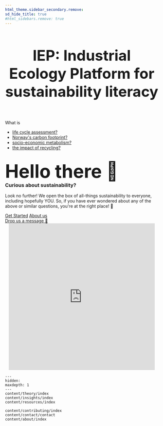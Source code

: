 ```yaml
---
html_theme.sidebar_secondary.remove:
sd_hide_title: true
#html_sidebars.remove: true
---
```


<!-- CSS overrides on the homepage only -->
<style>
.bd-main .bd-content .bd-article-container {
  max-width: 70rem; /* Make homepage a little wider instead of 60em */
}
/* Extra top/bottom padding to the sections */
article.bd-article section {
  padding: 2rem 0 8rem;
}
/* Override all h1 headers except for the hidden ones */
h1:not(.sd-d-none) {
  font-weight: bold;
  font-size: 48px;
  text-align: center;
  margin-bottom: 4rem;
}
/* Override all h3 headers that are not in hero */
h3:not(#hero h3) {
  font-weight: bold;
  text-align: center;
}
</style>

# IEP: Industrial Ecology Platform for sustainability literacy

<div id="hero-writer">
    <div class="wrapper">
        <span class="first-text">What is</span>
        <ul class="sec-texts">
            <li><span><a href="content/theory/methods/lca.html">life cycle assessment?</a></span></li>
            <li><span><a href="content/theory/methods/lca.html">Norway's carbon footprint?</a></span></li>
            <li><span><a href="content/theory/methods/lca.html">socio-economic metabolism?</a></span></li>
            <li><span><a href="content/theory/methods/lca.html">the impact of recycling?</a></span></li>
        </ul>
    </div>
</div>

<div id="hero">

<div id="hero-left">  <!-- Start Hero Left -->
  <h2 style="font-size: 60px; font-weight: bold; margin: 2rem auto 0;">Hello there &#128075</h2>
  <h3 style="font-weight: bold; margin-top: 0;">Curious about sustainability?</h3>
  <p>Look no further! We open the box of all-things sustainability to everyone, including hopefully YOU. So, if you have ever wondered about any of the above or similar questions, you're at the right place! &#129412</p>

<div class="homepage-button-container">
  <div class="homepage-button-container-row">
      <a href="./getting_started/index.html" class="homepage-button primary-button">Get Started</a>
      <a href="./examples/index.html" class="homepage-button secondary-button">About us</a>
  </div>
  <div class="homepage-button-container-row">
      <a href="./api/index.html" class="homepage-button-link">Drop us a message &#x1F48C;</a>
  </div>
</div>
</div>  <!-- End Hero Left -->

<div id="hero-right">  <!-- Start Hero Right -->

  <div style="text-align: center;">
    <iframe src="https://giphy.com/embed/igsVfO6Sro82xBQP8I" width="480" height="480" frameBorder="0" class="giphy-embed" allowFullScreen></iframe>
  </div>

<!-- grid ended above, do not put anything on the right of markdown closings -->

</div>  <!-- End Hero Right -->
</div>  <!-- End Hero -->


```{toctree}
---
hidden:
maxdepth: 1
---
content/theory/index
content/insights/index
content/resources/index

content/contributing/index
content/contact/contact
content/about/index
```
